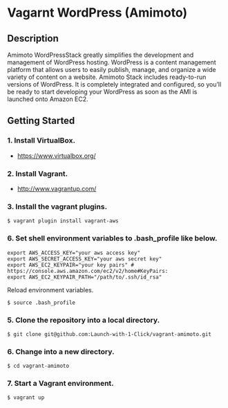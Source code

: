 # Vagarnt WordPress (Amimoto)

## Description

Amimoto WordPressStack greatly simplifies the development and management of WordPress hosting.
WordPress is a content management platform that allows users to easily publish, manage, and organize a wide variety of content on a website.
Amimoto Stack includes ready-to-run versions of WordPress. It is completely integrated and configured, so you’ll be ready to start developing your WordPress as soon as the AMI is launched onto Amazon EC2.

## Getting Started

### 1. Install VirtualBox.

 * https://www.virtualbox.org/

### 2. Install Vagrant.

 * http://www.vagrantup.com/

### 3. Install the vagrant plugins.

```
$ vagrant plugin install vagrant-aws
```

### 6. Set shell environment variables to .bash_profile like below.

```
export AWS_ACCESS_KEY="your aws access key"
export AWS_SECRET_ACCESS_KEY="your aws secret key"
export AWS_EC2_KEYPAIR="your key pairs" # https://console.aws.amazon.com/ec2/v2/home#KeyPairs:
export AWS_EC2_KEYPAIR_PATH="/path/to/.ssh/id_rsa"
```

Reload environment variables.

```
$ source .bash_profile
```

### 5. Clone the repository into a local directory.

```
$ git clone git@github.com:Launch-with-1-Click/vagrant-amimoto.git
```

### 6. Change into a new directory.

```
$ cd vagrant-amimoto
```

### 7. Start a Vagrant environment.

```
$ vagrant up
```
